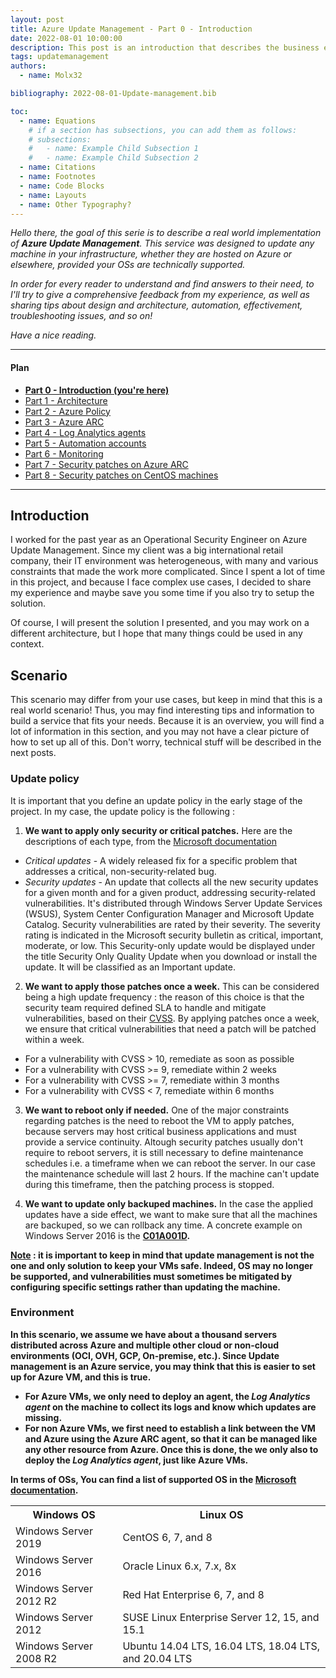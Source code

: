```yaml
---
layout: post
title: Azure Update Management - Part 0 - Introduction
date: 2022-08-01 10:00:00
description: This post is an introduction that describes the business environment
tags: updatemanagement
authors:
  - name: Molx32

bibliography: 2022-08-01-Update-management.bib

toc:
  - name: Equations
    # if a section has subsections, you can add them as follows:
    # subsections:
    #   - name: Example Child Subsection 1
    #   - name: Example Child Subsection 2
  - name: Citations
  - name: Footnotes
  - name: Code Blocks
  - name: Layouts
  - name: Other Typography?
---
```

<i>Hello there, the goal of this serie is to describe a real world implementation of <b>Azure Update Management</b>.
This service was designed to update any machine in your infrastructure, whether they are hosted on Azure or elsewhere,
provided your OSs are technically supported.</i>

<i>In order for every reader to understand and find answers to their need, to I'll try to give a comprehensive feedback from my experience, as well as sharing tips about design and architecture, automation, effectivement, troubleshooting issues, and so on!</i>

<i>Have a nice reading.</i>

***

#### Plan
- <b>[Part 0 - Introduction (you're here)](/blog/2022/Update-management-00/)</b>
- [Part 1 - Architecture](/blog/2022/Update-management-01/)
- [Part 2 - Azure Policy](/blog/2022/Update-management-011/)
- [Part 3 - Azure ARC](/blog/2022/Update-management-02/)
- [Part 4 - Log Analytics agents](/blog/2022/Update-management-03/)
- [Part 5 - Automation accounts](/blog/2023/Update-management-04/)
- [Part 6 - Monitoring](/blog/2023/Update-management-05/)
- [Part 7 - Security patches on Azure ARC](/blog/2023/Update-management-06/)
- [Part 8 - Security patches on CentOS machines](/blog/2023/Update-management-07/)

***

## Introduction
I worked for the past year as an Operational Security Engineer on Azure Update Management. Since my client was a big international retail company, their IT environment was heterogeneous, with many and various constraints that made the work more complicated. Since I spent a lot of time in this project, and because I face complex use cases, I decided to share my experience and maybe save you some time if you also try to setup the solution.

Of course, I will present the solution I presented, and you may work on a different architecture, but I hope that many things could be used in any context.

## Scenario
This scenario may differ from your use cases, but keep in mind that this is a real world scenario! Thus, you may find interesting tips and information to build a service that fits your needs.
Because it is an overview, you will find a lot of information in this section, and you may not have a clear picture of how to set up all of this. Don't worry, technical stuff will be described in the next posts.

### Update policy
It is important that you define an update policy in the early stage of the project. In my case, the update policy is the following :
1. <b>We want to apply only security or critical patches.</b> Here are the descriptions of each type, from the [Microsoft documentation](https://docs.microsoft.com/en-us/troubleshoot/windows-client/deployment/standard-terminology-software-updates)
  - <i>Critical updates</i> - A widely released fix for a specific problem that addresses a critical, non-security-related bug.
  - <i>Security updates</i> - An update that collects all the new security updates for a given month and for a given product, addressing security-related vulnerabilities. It's distributed through Windows Server Update Services (WSUS), System Center Configuration Manager and Microsoft Update Catalog. Security vulnerabilities are rated by their severity. The severity rating is indicated in the Microsoft security bulletin as critical, important, moderate, or low. This Security-only update would be displayed under the title Security Only Quality Update when you download or install the update. It will be classified as an Important update.


2. <b>We want to apply those patches once a week.</b> This can be considered being a high update frequency : the reason of this choice is that the security team required defined SLA to handle and mitigate vulnerabilities, based on their [CVSS](https://www.first.org/cvss/). By applying patches once a week, we ensure that critical vulnerabilities that need a patch will be patched within a week.
  - For a vulnerability with CVSS > 10, remediate as soon as possible
  - For a vulnerability with CVSS >= 9, remediate within 2 weeks
  - For a vulnerability with CVSS >= 7, remediate within 3 months
  - For a vulnerability with CVSS < 7, remediate within 6 months


3. <b>We want to reboot only if needed.</b> One of the major constraints regarding patches is the need to reboot the VM to apply patches, because servers may host critical business applications and must provide a service continuity. Altough security patches usually don't require to reboot servers, it is still necessary to define maintenance schedules i.e. a timeframe when we can reboot the server. In our case the maintenance schedule will last 2 hours. If the machine can't update during this timeframe, then the patching process is stopped.

4. <b>We want to update only backuped machines.</b> In the case the applied updates have a side effect, we want to make sure that all the machines are backuped, so we can rollback any time. A concrete example on Windows Server 2016 is the <b>[C01A001D](https://learn.microsoft.com/en-us/troubleshoot/azure/virtual-machines/unresponsive-vm-apply-windows-update#resolution).

<u>Note</u> : it is important to keep in mind that update management is not the one and only solution to keep your VMs safe. Indeed, OS may no longer be supported, and vulnerabilities must sometimes be mitigated by configuring specific settings rather than updating the machine.


### Environment
In this scenario, we assume we have about a thousand servers distributed across Azure and multiple other cloud or non-cloud environments (OCI, OVH, GCP, On-premise, etc.). Since Update management is an Azure service, you may think that this is easier to set up for Azure VM, and this is true.
* For Azure VMs, we only need to deploy an agent, the <i>Log Analytics agent</i> on the machine to collect its logs and know which updates are missing.
* For non Azure VMs, we first need to establish a link between the VM and Azure using the Azure ARC agent, so that it can be managed like any other resource from Azure. Once this is done, the we only also to deploy the <i>Log Analytics agent</i>, just like Azure VMs.

In terms of OSs, You can find a list of supported OS in the [Microsoft documentation](https://docs.microsoft.com/en-us/azure/automation/update-management/operating-system-requirements). 
<table id="custom" class="t-border">
  <tr>
    <th>Windows OS</th>
    <th>Linux OS</th>
  </tr>
  <tr>
    <td>Windows Server 2019</td>
    <td>CentOS 6, 7, and 8</td>
  </tr>
  <tr>
    <td>Windows Server 2016</td>
    <td>Oracle Linux 6.x, 7.x, 8x</td>
  </tr>
  <tr>
    <td>Windows Server 2012 R2</td>
    <td>Red Hat Enterprise 6, 7, and 8</td>
  </tr>
  <tr>
    <td>Windows Server 2012</td>
    <td>SUSE Linux Enterprise Server 12, 15, and 15.1</td>
  </tr>
  <tr>
    <td>Windows Server 2008 R2</td>
    <td>Ubuntu 14.04 LTS, 16.04 LTS, 18.04 LTS, and 20.04 LTS</td>
  </tr>
</table>